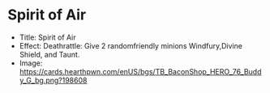 # Spirit of Air
- Title:  Spirit of Air
- Effect:  Deathrattle: Give 2 randomfriendly minions Windfury,Divine Shield, and Taunt.
- Image:  https://cards.hearthpwn.com/enUS/bgs/TB_BaconShop_HERO_76_Buddy_G_bg.png?198608
